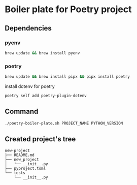 # Boiler plate for Poetry project
## Dependencies
### pyenv
```bash
brew update && brew install pyenv
```
### poetry
```bash
brew update && brew install pipx && pipx install poetry
```
install dotenv for poetry
```bash
poetry self add poetry-plugin-dotenv
```

## Command
```bash
./poetry-boiler-plate.sh PROJECT_NAME PYTHON_VERSION
```

## Created project's tree
```
new-project
├── README.md
├── new_project
│   └── __init__.py
├── pyproject.toml
└── tests
    └── __init__.py
```
